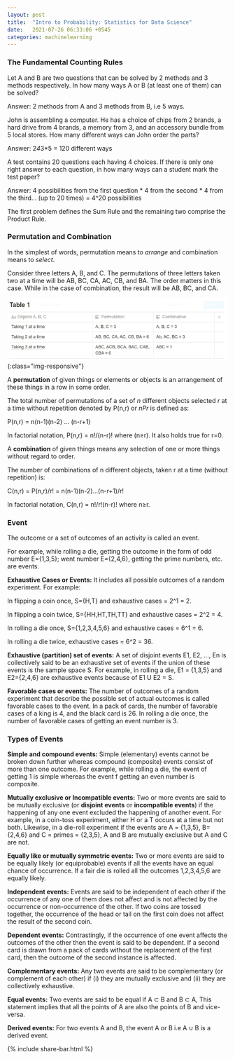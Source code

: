 ```yaml
---
layout: post
title:  "Intro to Probability: Statistics for Data Science"
date:   2021-07-26 06:33:06 +0545
categories: machinelearning
---
```


### The Fundamental Counting Rules

Let A and B are two questions that can be solved by 2 methods and 3 methods respectively. In how many ways A or B (at least one of them) can be solved?

Answer: 2 methods from A and 3 methods from B, i.e 5 ways.

John is assembling a computer. He has a choice of chips from 2 brands, a hard drive from 4 brands, a memory from 3, and an accessory bundle from 5 local stores. How many different ways can John order the parts?

Answer: 2*4*3*5 = 120 different ways

A test contains 20 questions each having 4 choices. If there is only one right answer to each question, in how many ways can a student mark the test paper?

Answer: 4 possibilities from the first question * 4 from the second * 4 from the third... (up to 20 times) = 4^20 possibilities

The first problem defines the Sum Rule and the remaining two comprise the Product Rule.

### Permutation and Combination

In the simplest of words, permutation means to *arrange* and combination means to *select*.

Consider three letters A, B, and C. The permutations of three letters taken two at a time will be AB, BC, CA, AC, CB, and BA. The order matters in this case. While in the case of combination, the result will be AB, BC, and CA.

![permutation-combination](/assets/permutation-combination.png){:class="img-responsive"}

A **permutation** of given things or elements or objects is an arrangement of these things in a row in some order.

The total number of permutations of a set of *n* different objects selected *r* at a time without repetition denoted by P(n,r) or *nPr*  is defined as:

P(n,r) = n(n-1)(n-2) ... (n-r+1)

In factorial notation, P(n,r) = n!/(n-r)!  where (n≥r). It also holds true for r=0.

A **combination** of given things means any selection of one or more things without regard to order.

The number of combinations of n different objects, taken r at a time (without repetition) is:

C(n,r) = P(n,r)/r! = n(n-1)(n-2)...(n-r+1)/r!

In factorial notation, C(n,r) = n!/r!(n-r)! where n≥r.

### Event

The outcome or a set of outcomes of an activity is called an event.

For example, while rolling a die, getting the outcome in the form of odd number E={1,3,5}; went number E={2,4,6}, getting the prime numbers, etc. are events.

**Exhaustive Cases or Events:** It includes all possible outcomes of a random experiment. For example:

In flipping a coin once, S={H,T} and exhaustive cases = 2^1 = 2.

In flipping a coin twice, S={HH,HT,TH,TT} and exhaustive cases = 2^2 = 4.

In rolling a die once, S={1,2,3,4,5,6} and exhaustive cases = 6^1 = 6.

In rolling a die twice, exhaustive cases = 6^2 = 36.

**Exhaustive (partition) set of events:** A set of disjoint events E1, E2, ..., En is collectively said to be an exhaustive set of events if the union of these events is the sample space S. For example, in rolling a die, E1 = {1,3,5} and E2={2,4,6} are exhaustive events because of E1 U E2 = S.

**Favorable cases or events:** The number of outcomes of a random experiment that describe the possible set of actual outcomes is called favorable cases to the event. In a pack of cards, the number of favorable cases of a king is 4, and the black card is 26. In rolling a die once, the number of favorable cases of getting an event number is 3.

### Types of Events

**Simple and compound events:** Simple (elementary) events cannot be broken down further whereas compound (composite) events consist of more than one outcome. For example, while rolling a die, the event of getting 1 is simple whereas the event f getting an even number is composite. 

**Mutually exclusive or Incompatible events:** Two or more events are said to be mutually exclusive (or **disjoint events** or **incompatible events**) if the happening of any one event excluded the happening of another event. For example, in a coin-toss experiment, either H or a T occurs at a time but not both. Likewise, in a die-roll experiment if the events are A = {1,3,5}, B= {2,4,6} and C = primes = {2,3,5}, A and B are mutually exclusive but A and C are not.

**Equally like or mutually symmetric events:** Two or more events are said to be equally likely  (or equiprobable) events if all the events have an equal chance of occurrence. If a fair die is rolled all the outcomes 1,2,3,4,5,6 are equally likely.

**Independent events:** Events are said to be independent of each other if the occurrence of any one of them does not affect and is not affected by the occurrence or non-occurrence of the other. If two coins are tossed together, the occurrence of the head or tail on the first coin does not affect the result of the second coin.

**Dependent events:** Contrastingly, if the occurrence of one event affects the outcomes of the other then the event is said to be dependent. If a second card is drawn from a pack of cards without the replacement of the first card, then the outcome of the second instance is affected.

**Complementary events:** Any two events are said to be complementary (or complement of each other) if (i) they are mutually exclusive and (ii) they are collectively exhaustive.

**Equal events:** Two events are said to be equal if A ⊂ B and B ⊂ A, This statement implies that all the points of A are also the points of B and vice-versa.

**Derived events:** For two events A and B, the event A or B i.e A ∪ B  is a derived event.

{% include share-bar.html %}